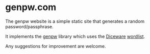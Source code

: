 # genpw.com

The genpw website is a simple static site that generates a random password/passphrase.

It implements the [genpw](https://www.npmjs.com/package/genpw) library which uses the [Diceware](http://world.std.com/~reinhold/diceware.html) [wordlist](http://world.std.com/~reinhold/diceware8k.c).

Any suggestions for improvement are welcome.
